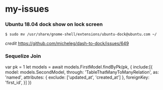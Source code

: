 # my-issues

### Ubuntu 18.04 dock show on lock screen

```console
$ sudo mv /usr/share/gnome-shell/extensions/ubuntu-dock@ubuntu.com ~/
```
*credit* https://github.com/micheleg/dash-to-dock/issues/649

### Sequelize Join
var pk = 1
let models = await models.FirstModel.findByPk(pk, {
        include:[{
            model: models.SecondModel,
            through: 'TableThatManyToManyRelation',
            as: 'named',
            attributes: {
                exclude: ['updated_at', 'created_at']
            },
            foreignKey: 'first_id',
        }]
    })
